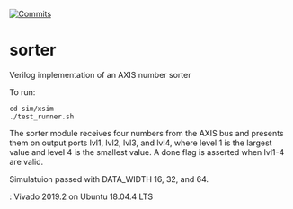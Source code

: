 [![Commits](https://img.shields.io/badge/dynamic/json.svg?label=commits&url=https://raw.githubusercontent.com/justinabate/sorter/master/jenkins/badges.json&query=commits&colorB=brightgreen)](https://github.com/justinabate/sorter/commits/master)

# sorter
Verilog implementation of an AXIS number sorter


To run:
```
cd sim/xsim
./test_runner.sh
```

The sorter module receives four numbers from the AXIS bus and presents them on output ports lvl1, lvl2, lvl3, and lvl4, where level 1 is the largest value and level 4 is the smallest value. A done flag is asserted when lvl1-4 are valid.


Simulatuion passed with DATA_WIDTH 16, 32, and 64. 


: Vivado 2019.2 on Ubuntu 18.04.4 LTS
